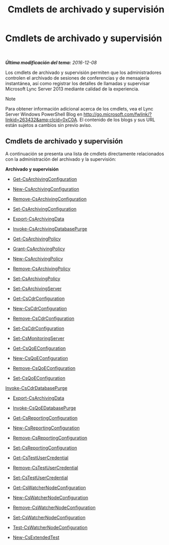 ﻿---
title: Cmdlets de archivado y supervisión
TOCTitle: Cmdlets de archivado y supervisión
ms:assetid: 04e1d0f6-d00e-4d8f-b969-daf092b2cdb4
ms:mtpsurl: https://technet.microsoft.com/es-es/library/Gg415629(v=OCS.15)
ms:contentKeyID: 48274291
ms.date: 01/07/2017
mtps_version: v=OCS.15
ms.translationtype: HT
---

# Cmdlets de archivado y supervisión

 

_**Última modificación del tema:** 2016-12-08_

Los cmdlets de archivado y supervisión permiten que los administradores controlen el archivado de sesiones de conferencias y de mensajería instantánea, así como registrar los detalles de llamadas y supervisar Microsoft Lync Server 2013 mediante calidad de la experiencia.


> [!NOTE]
> Para obtener información adicional acerca de los cmdlets, vea el Lync Server&nbsp;Windows PowerShell Blog en <A href="http://go.microsoft.com/fwlink/?linkid=263432%26clcid=0xc0a">http://go.microsoft.com/fwlink/?linkid=263432&amp;clcid=0xC0A</A>. El contenido de los blogs y sus URL están sujetos a cambios sin previo aviso.



## Cmdlets de archivado y supervisión

A continuación se presenta una lista de cmdlets directamente relacionados con la administración del archivado y la supervisión:

**Archivado y supervisión**

  -   
    [Get-CsArchivingConfiguration](get-csarchivingconfiguration.md)

  -   
    [New-CsArchivingConfiguration](new-csarchivingconfiguration.md)

  -   
    [Remove-CsArchivingConfiguration](remove-csarchivingconfiguration.md)

  -   
    [Set-CsArchivingConfiguration](set-csarchivingconfiguration.md)

  -   
    [Export-CsArchivingData](export-csarchivingdata.md)

  -   
    [Invoke-CsArchivingDatabasePurge](invoke-csarchivingdatabasepurge.md)

  -   
    [Get-CsArchivingPolicy](get-csarchivingpolicy.md)

  -   
    [Grant-CsArchivingPolicy](grant-csarchivingpolicy.md)

  -   
    [New-CsArchivingPolicy](new-csarchivingpolicy.md)

  -   
    [Remove-CsArchivingPolicy](remove-csarchivingpolicy.md)

  -   
    [Set-CsArchivingPolicy](set-csarchivingpolicy.md)

  -   
    [Set-CsArchivingServer](set-csarchivingserver.md)

  -   
    [Get-CsCdrConfiguration](get-cscdrconfiguration.md)

  -   
    [New-CsCdrConfiguration](new-cscdrconfiguration.md)

  -   
    [Remove-CsCdrConfiguration](remove-cscdrconfiguration.md)

  -   
    [Set-CsCdrConfiguration](set-cscdrconfiguration.md)

  -   
    [Set-CsMonitoringServer](set-csmonitoringserver.md)

  -   
    [Get-CsQoEConfiguration](get-csqoeconfiguration.md)

  -   
    [New-CsQoEConfiguration](new-csqoeconfiguration.md)

  -   
    [Remove-CsQoEConfiguration](remove-csqoeconfiguration.md)

  -   
    [Set-CsQoEConfiguration](set-csqoeconfiguration.md)

[Invoke-CsCdrDatabasePurge](invoke-cscdrdatabasepurge.md)

  -   
    [Export-CsArchivingData](export-csarchivingdata.md)

  -   
    [Invoke-CsQoEDatabasePurge](invoke-csqoedatabasepurge.md)

  -   
    [Get-CsReportingConfiguration](get-csreportingconfiguration.md)

  -   
    [New-CsReportingConfiguration](new-csreportingconfiguration.md)

  -   
    [Remove-CsReportingConfiguration](remove-csreportingconfiguration.md)

  -   
    [Set-CsReportingConfiguration](set-csreportingconfiguration.md)

  -   
    [Get-CsTestUserCredential](get-cstestusercredential.md)

  -   
    [Remove-CsTestUserCredential](remove-cstestusercredential.md)

  -   
    [Set-CsTestUserCredential](set-cstestusercredential.md)

  -   
    [Get-CsWatcherNodeConfiguration](get-cswatchernodeconfiguration.md)

  -   
    [New-CsWatcherNodeConfiguration](new-cswatchernodeconfiguration.md)

  -   
    [Remove-CsWatcherNodeConfiguration](remove-cswatchernodeconfiguration.md)

  -   
    [Set-CsWatcherNodeConfiguration](set-cswatchernodeconfiguration.md)

  -   
    [Test-CsWatcherNodeConfiguration](test-cswatchernodeconfiguration.md)

  -   
    [New-CsExtendedTest](new-csextendedtest.md)

